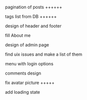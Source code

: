 pagination of posts ++++++

tags list from DB ++++++

design of header and footer

fill About me

design of admin page

find uix issues and make a list of them

menu with login options

comments design

fix avatar picture +++++

add loading state
